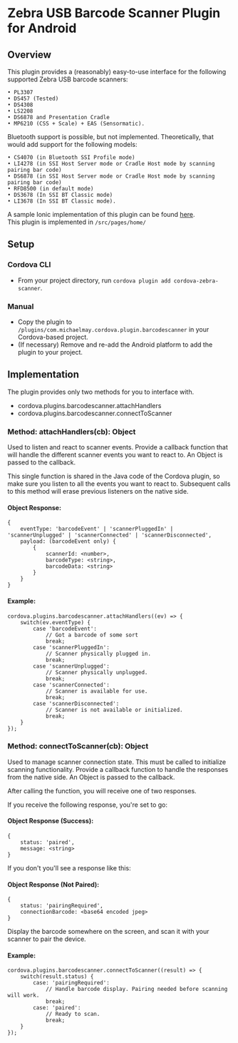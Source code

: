 # Zebra USB Barcode Scanner Plugin for Android

## Overview
This plugin provides a (reasonably) easy-to-use interface for the following supported Zebra USB barcode scanners:
```
• PL3307
• DS457 (Tested)
• DS4308
• LS2208
• DS6878 and Presentation Cradle
• MP6210 (CSS + Scale) + EAS (Sensormatic).
```
Bluetooth support is possible, but not implemented.
Theoretically, that would add support for the following models:
```
• CS4070 (in Bluetooth SSI Profile mode)
• LI4278 (in SSI Host Server mode or Cradle Host mode by scanning pairing bar code)
• DS6878 (in SSI Host Server mode or Cradle Host mode by scanning pairing bar code)
• RFD8500 (in default mode)
• DS3678 (In SSI BT Classic mode)
• LI3678 (In SSI BT Classic mode).
```

A sample Ionic implementation of this plugin can be found [here](https://github.com/michael-may/cordova-zebra-scanner-example).  
This plugin is implemented in `/src/pages/home/`

## Setup
### Cordova CLI
- From your project directory, run `cordova plugin add cordova-zebra-scanner`.
### Manual
- Copy the plugin to `/plugins/com.michaelmay.cordova.plugin.barcodescanner` in your Cordova-based project.
- (If necessary) Remove and re-add the Android platform to add the plugin to your project.

## Implementation
The plugin provides only two methods for you to interface with.
- cordova.plugins.barcodescanner.attachHandlers
- cordova.plugins.barcodescanner.connectToScanner

### Method: attachHandlers(cb): Object
Used to listen and react to scanner events. Provide a callback function that will handle the different scanner events you want to react to. An Object is passed to the callback.

This single function is shared in the Java code of the Cordova plugin, so make sure you listen to all the events you want to react to. Subsequent calls to this method will erase previous listeners on the native side.

#### Object Response:
```
{
	eventType: 'barcodeEvent' | 'scannerPluggedIn' | 'scannerUnplugged' | 'scannerConnected' | 'scannerDisconnected',
	payload: (barcodeEvent only) {
		{
			scannerId: <number>,
			barcodeType: <string>,
			barcodeData: <string>
		}
	}
}
```

#### Example:
```
cordova.plugins.barcodescanner.attachHandlers((ev) => {
	switch(ev.eventType) {
		case 'barcodeEvent':
			// Got a barcode of some sort
			break;
		case 'scannerPluggedIn':
			// Scanner physically plugged in.
			break;
		case 'scannerUnplugged':
			// Scanner physically unplugged.
			break;
		case 'scannerConnected':
			// Scanner is available for use.
			break;
		case 'scannerDisconnected':
			// Scanner is not available or initialized.
			break;
	}
});
```


### Method: connectToScanner(cb): Object
Used to manage scanner connection state. This must be called to initialize scanning functionality. Provide a callback function to handle the responses from the native side. An Object is passed to the callback.

After calling the function, you will receive one of two responses.

If you receive the following response, you're set to go:
#### Object Response (Success):
```
{
	status: 'paired',
	message: <string>
}
```

If you don't you'll see a response like this:
#### Object Response (Not Paired):
```
{
	status: 'pairingRequired',
	connectionBarcode: <base64 encoded jpeg>
}
```
Display the barcode somewhere on the screen, and scan it with your scanner to pair the device.

#### Example:
```
cordova.plugins.barcodescanner.connectToScanner((result) => {
	switch(result.status) {
		case: 'pairingRequired':
			// Handle barcode display. Pairing needed before scanning will work.
			break;
		case: 'paired':
			// Ready to scan.
			break;
	}
});
```

